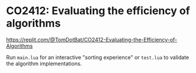 # CO2412: Evaluating the efficiency of algorithms
https://replit.com/@TomDotBat/CO2412-Evaluating-the-Efficiency-of-Algorithms

Run `main.lua` for an interactive "sorting experience" or `test.lua` to validate the algorithm implementations.